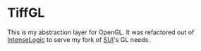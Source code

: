 # TiffGL

This is my abstraction layer for OpenGL. It was refactored out of [IntenseLogic](https://github.com/TheCodeLab/IntenseLogic) to serve my fork of [SUI](https://github/TheCamoy/SUI)'s GL needs.

